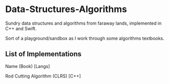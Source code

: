 # Data-Structures-Algorithms

Sundry data structures and algorithms from faraway lands, implemented in C++ and Swift.

Sort of a playground/sandbox as I work through some algorithms textbooks.

## List of Implementations

Name (Book) [Langs]

Rod Cutting Algorithm (CLRS) [C++]

